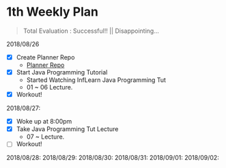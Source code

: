 # 1th Weekly Plan

> Total Evaluation : Successful!! || Disappointing...

2018/08/26

- [x] Create Planner Repo
  - [Planner Repo](https://github.com/lopun/planner)
- [x] Start Java Programming Tutorial
  - Started Watching InfLearn Java Programming Tut
  - 01 ~ 06 Lecture.
- [x] Workout!

2018/08/27:

- [x] Woke up at 8:00pm
- [x] Take Java Programming Tut Lecture
  - 07 ~ Lecture.
- [ ] Workout!

2018/08/28:
2018/08/29:
2018/08/30:
2018/08/31:
2018/09/01:
2018/09/02:
